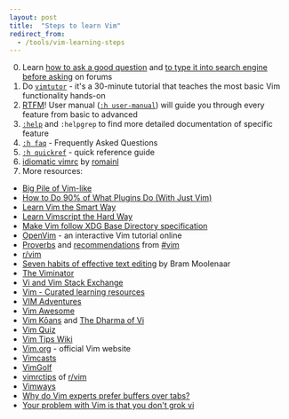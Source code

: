 ```yaml
---
layout: post
title:  "Steps to learn Vim"
redirect_from:
  - /tools/vim-learning-steps
---
```


0. Learn [how to ask a good question](https://stackoverflow.com/help/how-to-ask) and [to type it into search engine before asking](https://ddg.gg/?q=vim+start+learning) on forums
1. Do [`vimtutor`](https://vimhelp.org/usr_01.txt.html#vimtutor) - it's a 30-minute tutorial that teaches the most basic Vim functionality hands-on
2. [RTFM](https://en.wikipedia.org/wiki/RTFM)! User manual ([`:h user-manual`](https://vimhelp.org/usr_toc.txt.html)) will guide you through every feature from basic to advanced
3. [`:help`](https://vimhelp.org/) and `:helpgrep` to find more detailed documentation of specific feature
4. [`:h faq`](https://vimhelp.org/vim_faq.txt.html) - Frequently Asked Questions
5. [`:h quickref`](https://vimhelp.org/quickref.txt.html) - quick reference guide
6. [idiomatic vimrc](https://github.com/romainl/idiomatic-vimrc) by [romainl](http://romainl.github.io/)
7. More resources:
  * [Big Pile of Vim-like](https://vim.reversed.top/)
  * [How to Do 90% of What Plugins Do (With Just Vim)](https://www.youtube.com/watch?v=XA2WjJbmmoM)
  * [Learn Vim the Smart Way](https://learnvim.irian.to)
  * [Learn Vimscript the Hard Way](https://learnvimscriptthehardway.stevelosh.com)
  * [Make Vim follow XDG Base Directory specification](/blog/vim-xdg)
  * [OpenVim](https://openvim.com/) - an interactive Vim tutorial online
  * [Proverbs](https://www.vi-improved.org/vim-proverbs) and [recommendations](https://www.vi-improved.org/recommendations) from [#vim](https://www.vi-improved.org/)
  * [r/vim](https://old.reddit.com/r/vim/)
  * [Seven habits of effective text editing](https://www.moolenaar.net/habits.html) by Bram Moolenaar
  * [The Viminator](https://www.theviminator.com/)
  * [Vi and Vim Stack Exchange](https://vi.stackexchange.com/)
  * [Vim - Curated learning resources](https://learnbyexample.github.io/curated_resources/vim.html)
  * [VIM Adventures](https://vim-adventures.com)
  * [Vim Awesome](https://vimawesome.com)
  * [Vim Kōans](https://blog.sanctum.geek.nz/vim-koans) and [The Dharma of Vi](https://blog.samwhited.com/2015/04/the-dharma-of-vi/)
  * [Vim Quiz](https://vim.morzel.net)
  * [Vim Tips Wiki](https://vim.fandom.com/wiki/Vim_Tips_Wiki)
  * [Vim.org](https://www.vim.org/) - official Vim website
  * [Vimcasts](http://vimcasts.org/episodes)
  * [VimGolf](https://www.vimgolf.com/)
  * [vimrctips](https://www.reddit.com/r/vim/wiki/vimrctips) of [r/vim](https://www.reddit.com/r/vim)
  * [Vimways](https://vimways.org/2018)
  * [Why do Vim experts prefer buffers over tabs?](https://stackoverflow.com/a/26710166/10247460)
  * [Your problem with Vim is that you don't grok vi](https://stackoverflow.com/a/1220118/10247460)
